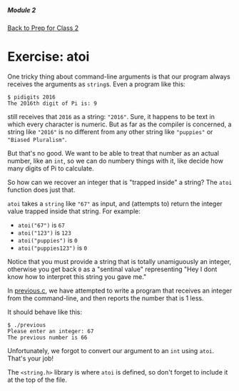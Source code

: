 ##### Module 2
[Back to Prep for Class 2](../../class2-prep#command-line-arguments)

# Exercise: atoi

One tricky thing about command-line arguments is that our program always receives the arguments as `string`s. Even a program like this:

```
$ pidigits 2016
The 2016th digit of Pi is: 9
```

still receives that `2016` as a string: `"2016"`. Sure, it happens to be text in which every character is numeric. But as far as the compiler is concerned, a string like `"2016"` is no different from any other string like `"puppies"` or `"Biased Pluralism"`. 

But that's no good. We want to be able to treat that number as an actual number, like an `int`, so we can do numbery things with it, like decide how many digits of Pi to calculate.

So how can we recover an integer that is "trapped inside" a string? The `atoi` function does just that.

`atoi` takes a `string` like `"67"` as input, and (attempts to) return the integer value trapped inside that string. For example:
* `atoi("67")` is `67`
* `atoi("123")` is `123`
* `atoi("puppies")` is `0`
* `atoi("puppies123")` is `0`

Notice that you must provide a string that is totally unamiguously an integer, otherwise you get back `0` as a "sentinal value" representing "Hey I dont know how to interpret this string you gave me."

In [previous.c](./atoi.c), we have attempted to write a program that receives an integer from the command-line, and then reports the number that is 1 less.

It should behave like this:

```
$ ./previous
Please enter an integer: 67
The previous number is 66
```

Unfortunately, we forgot to convert our argument to an `int` using `atoi`. That's your job! 

The `<string.h>` library is where `atoi` is defined, so don't forget to include it at the top of the file.
